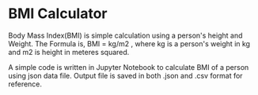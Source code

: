 # BMI Calculator 

Body Mass Index(BMI) is simple calculation using a person's height and Weight. The Formula is, BMI = kg/m2 , where kg is a person's weight in kg and m2 is height in meteres squared.

A simple code is written in Jupyter Notebook to calculate BMI of a person using json data file. 
Output file  is saved in both .json and .csv format for reference. 
